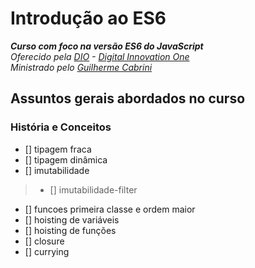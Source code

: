 # Introdução ao ES6
_**Curso com foco na versão ES6 do JavaScript**_\
_Oferecido pela [DIO](https://digitalinnovation.one/) - [Digital Innovation One](https://github.com/digitalinnovationone)_\
_Ministrado pelo [Guilherme Cabrini](https://github.com/guilhermecabrini/introducao-ao-javascript-dio)_
## Assuntos gerais abordados no curso
### História e Conceitos
- [] tipagem fraca
- [] tipagem dinâmica
- [] imutabilidade
> - [] imutabilidade-filter
- [] funcoes primeira classe e ordem maior
- [] hoisting de variáveis
- [] hoisting de funções
- [] closure
- [] currying
